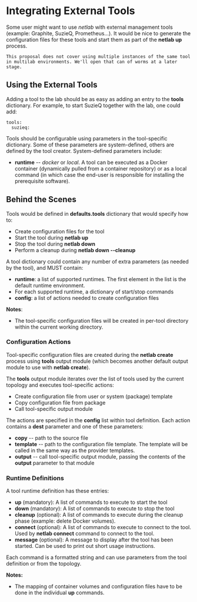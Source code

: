 # Integrating External Tools

Some user might want to use _netlab_ with external management tools (example: Graphite, SuzieQ, Prometheus...). It would be nice to generate the configuration files for these tools and start them as part of the **netlab up** process.

```{warning}
This proposal does not cover using multiple instances of the same tool in multilab environments. We'll open that can of worms at a later stage.
```

## Using the External Tools

Adding a tool to the lab should be as easy as adding an entry to the **tools** dictionary. For example, to start SuzieQ together with the lab, one could add:

```
tools:
  suzieq:
```

Tools should be configurable using parameters in the tool-specific dictionary. Some of these parameters are system-defined, others are defined by the tool creator. System-defined parameters include:

* **runtime** -- *docker* or *local*. A tool can be executed as a Docker container (dynamically pulled from a container repository) or as a local command (in which case the end-user is responsible for installing the prerequisite software).

## Behind the Scenes

Tools would be defined in **defaults.tools** dictionary that would specify how to:

* Create configuration files for the tool
* Start the tool during **netlab up**
* Stop the tool during **netlab down**
* Perform a cleanup during **netlab down --cleanup**

A tool dictionary could contain any number of extra parameters (as needed by the tool), and MUST contain:

* **runtime**: a list of supported runtimes. The first element in the list is the default runtime environment.
* For each supported runtime, a dictionary of start/stop commands
* **config**: a list of actions needed to create configuration files

**Notes**:
* The tool-specific configuration files will be created in per-tool directory within the current working directory.

### Configuration Actions

Tool-specific configuration files are created during the **netlab create** process using **tools** output module (which becomes another default output module to use with **netlab create**).

The **tools** output module iterates over the list of tools used by the current topology and executes tool-specific actions:

* Create configuration file from user or system (package) template
* Copy configuration file from package
* Call tool-specific output module

The actions are specified in the **config** list within tool definition. Each action contains a **dest** parameter and one of these parameters:

* **copy** -- path to the source file
* **template** -- path to the configuration file template. The template will be called in the same way as the provider templates.
* **output** -- call tool-specific output module, passing the contents of the **output** parameter to that module

### Runtime Definitions

A tool runtime definition has these entries:

* **up** (mandatory): A list of commands to execute to start the tool
* **down** (mandatory): A list of commands to execute to stop the tool
* **cleanup** (optional): A list of commands to execute during the cleanup phase (example: delete Docker volumes).
* **connect** (optional): A list of commands to execute to connect to the tool. Used by **netlab connect** command to connect to the tool.
* **message** (optional): A message to display after the tool has been started. Can be used to print out short usage instructions.

Each command is a formatted string and can use parameters from the tool definition or from the topology.

**Notes:**
* The mapping of container volumes and configuration files have to be done in the individual **up** commands.
